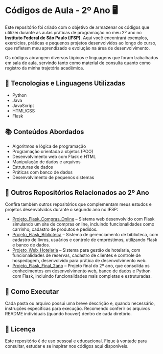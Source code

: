 # Códigos de Aula - 2º Ano 🖥️

Este repositório foi criado com o objetivo de armazenar os códigos que utilizei durante as aulas práticas de programação no meu 2º ano no **Instituto Federal de São Paulo (IFSP)**. Aqui você encontrará exemplos, exercícios, práticas e pequenos projetos desenvolvidos ao longo do curso, que refletem meu aprendizado e evolução na área de desenvolvimento.

Os códigos abrangem diversos tópicos e linguagens que foram trabalhados em sala de aula, servindo tanto como material de consulta quanto como registro da minha trajetória acadêmica.

## 🔧 Tecnologias e Linguagens Utilizadas

- Python  
- Java  
- JavaScript  
- HTML/CSS   
- Flask  

## 📚 Conteúdos Abordados

- Algoritmos e lógica de programação  
- Programação orientada a objetos (POO)  
- Desenvolvimento web com Flask e HTML  
- Manipulação de dados e arquivos  
- Estruturas de dados  
- Práticas com banco de dados  
- Desenvolvimento de pequenos sistemas

## 🔗 Outros Repositórios Relacionados ao 2º Ano

Confira também outros repositórios que complementam meus estudos e projetos desenvolvidos durante o segundo ano no IFSP:

- [Projeto_Flask_Compras_Online](https://github.com/CaFranca/Projeto_igao) – Sistema web desenvolvido com Flask simulando um site de compras online, incluindo funcionalidades como carrinho, cadastro de produtos e pedidos.  
- [Projeto_Flask_Biblioteca](https://github.com/CaFranca/Projeto_Igor_BibliotecaBD) – Sistema de gerenciamento de biblioteca, com cadastro de livros, usuários e controle de empréstimos, utilizando Flask e banco de dados.  
- [Projeto_Web_Hotelaria](https://github.com/CaFranca/Claudete_Hotelaria) – Sistema para gestão de hotelaria, com funcionalidades de reservas, cadastro de clientes e controle de hospedagem, desenvolvido para prática de desenvolvimento web.  
- [Projeto_Flask_Final_2ano](https://github.com/CaFranca/Flask_Ultimo_Projeto2024) – Projeto final do 2º ano, que consolida os conhecimentos em desenvolvimento web, banco de dados e Python com Flask, incluindo funcionalidades mais completas e estruturadas.  

## 🚀 Como Executar

Cada pasta ou arquivo possui uma breve descrição e, quando necessário, instruções específicas para execução. Recomendo conferir os arquivos README individuais (quando houver) dentro de cada diretório.

## 📝 Licença

Este repositório é de uso pessoal e educacional. Fique à vontade para consultar, estudar e se inspirar nos códigos aqui disponíveis.

